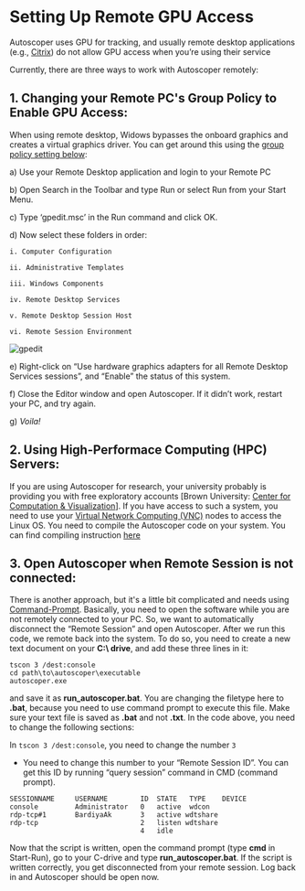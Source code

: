 # Setting Up Remote GPU Access

Autoscoper uses GPU for tracking, and usually remote desktop applications (e.g., [Citrix](https://www.citrix.com/solutions/digital-workspace/)) do not allow GPU access when you’re using their service

Currently, there are three ways to work with Autoscoper remotely:

## 1. Changing your Remote PC's Group Policy to Enable GPU Access:

When using remote desktop, Widows bypasses the onboard graphics and creates a virtual graphics driver.
You can get around this using the [group policy setting below](https://www.varonis.com/blog/group-policy-editor):

a) Use your Remote Desktop application and login to your Remote PC

b) Open Search in the Toolbar and type Run or select Run from your Start Menu.

c) Type ‘gpedit.msc’ in the Run command and click OK.

d) Now select these folders in order:

    i. Computer Configuration

    ii. Administrative Templates

    iii. Windows Components

    iv. Remote Desktop Services

    v. Remote Desktop Session Host

    vi. Remote Session Environment

![gpedit](https://github.com/BrownBiomechanics/Autoscoper/releases/download/docs-resources/gpedit-personalization.jpg)

e) Right-click on “Use hardware graphics adapters for all Remote Desktop Services sessions”, and “Enable”
the status of this system.

f) Close the Editor window and open Autoscoper. If it didn’t work, restart your PC, and try again.

g) *Voila!*

## 2. Using High-Performace Computing (HPC) Servers:

If you are using Autoscoper for research, your university probably is providing you with free exploratory
accounts [Brown University: [Center for Computation & Visualization](https://ccv.brown.edu/)]. If you have access to such a system,
you need to use your [Virtual Network Computing (VNC)](https://docs.ccv.brown.edu/oscar/connecting-to-oscar/open-ondemand/desktop-app-vnc) nodes to access the Linux OS. You need to compile
the Autoscoper code on your system. You can find compiling instruction [here](./developer-guide/building-autoscoper.md)

## 3. Open Autoscoper when Remote Session is not connected:
There is another approach, but it's a little bit complicated and needs using [Command-Prompt](https://www.bleepingcomputer.com/tutorials/windows-command-prompt-introduction/). Basically, you
need to open the software while you are not remotely connected to your PC. So, we want to automatically
disconnect the “Remote Session” and open Autoscoper. After we run this code, we remote back into the
system. To do so, you need to create a new text document on your **C:\ drive**, and add these three lines in it:

```batch
tscon 3 /dest:console
cd path\to\autoscoper\executable
autoscoper.exe
```
and save it as **run_autoscoper.bat**. You are changing the filetype here to **.bat**, because you need to use
command prompt to execute this file. Make sure your text file is saved as **.bat** and not **.txt**.
In the code above, you need to change the following sections:

In `tscon 3 /dest:console`, you need to change the number `3`

* You need to change this number to your “Remote Session ID”. You can get this ID by running “query
session” command in CMD (command prompt).

```
SESSIONNAME     USERNAME        ID  STATE   TYPE    DEVICE
console         Administrator   0   active  wdcon
rdp-tcp#1       BardiyaAk       3   active wdtshare
rdp-tcp                         2   listen wdtshare
                                4   idle
```
Now that the script is written, open the command prompt (type **cmd** in Start-Run), go to your C-drive and
type **run_autoscoper.bat**. If the script is written correctly, you get disconnected from your remote session.
Log back in and Autoscoper should be open now.
